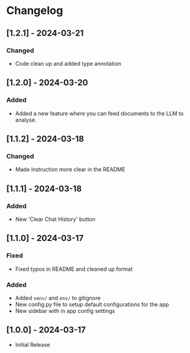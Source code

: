 # Changelog

## [1.2.1] - 2024-03-21

### Changed
- Code clean up and added type annotation

## [1.2.0] - 2024-03-20

### Added
- Added a new feature where you can feed documents to the LLM to analyse.

## [1.1.2] - 2024-03-18

### Changed
- Made instruction more clear in the README

## [1.1.1] - 2024-03-18

### Added
- New 'Clear Chat History' button
 
## [1.1.0] - 2024-03-17

### Fixed
- Fixed typos in README and cleaned up format

### Added
- Added `venv/` and `env/` to gitignore
- New config.py file to setup default configurations for the app
- New sidebar with in app config settings

## [1.0.0] - 2024-03-17
- Initial Release